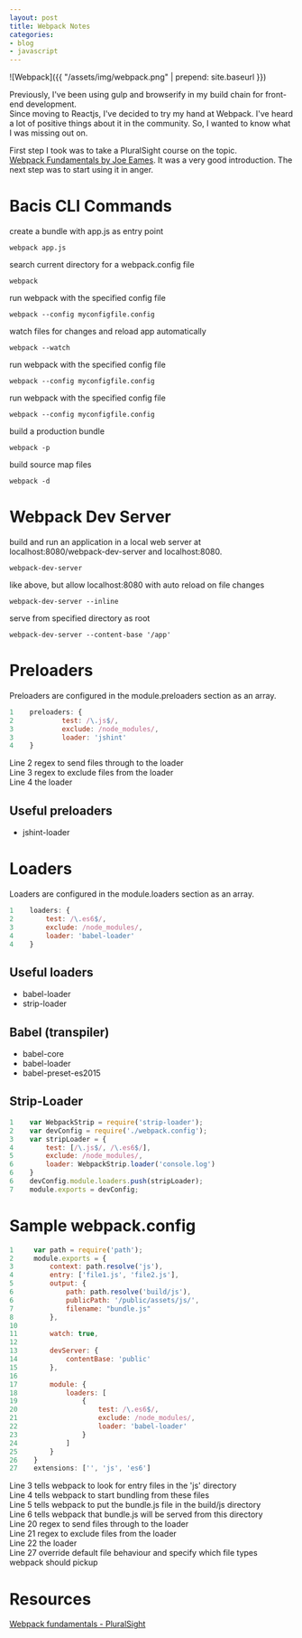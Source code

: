 ```yaml
---
layout: post
title: Webpack Notes
categories:
- blog
- javascript
---
```

![Webpack]({{ "/assets/img/webpack.png" | prepend: site.baseurl }})  

Previously, I've been using gulp and browserify in my build chain for front-end development.  
Since moving to Reactjs, I've decided to try my hand at Webpack. I've heard a lot of positive things about it in the community. So, I wanted to know what I was missing out on.  
<!--more-->

First step I took was to take a PluralSight course on the topic.  
[Webpack Fundamentals by Joe Eames](https://www.pluralsight.com/courses/webpack-fundamentals). It was a very good introduction. The next step was to start using it in anger.

# Bacis CLI Commands
create a bundle with app.js as entry point

``` shell
webpack app.js  
```

search current directory for a webpack.config file

``` shell
webpack
```

run webpack with the specified config file

``` shell
webpack --config myconfigfile.config
```

watch files for changes and reload app automatically

``` shell
webpack --watch
```

run webpack with the specified config file

``` shell
webpack --config myconfigfile.config
```

run webpack with the specified config file

``` shell
webpack --config myconfigfile.config
```

build a production bundle

``` shell
webpack -p
```

build source map files

``` shell
webpack -d
```

# Webpack Dev Server

build and run an application in a local web server at localhost:8080/webpack-dev-server and localhost:8080.

``` shell
webpack-dev-server
```

like above, but allow localhost:8080 with auto reload on file changes

``` shell
webpack-dev-server --inline
```

serve from specified directory as root

``` shell
webpack-dev-server --content-base '/app'  
```


# Preloaders
Preloaders are configured in the module.preloaders section as an array.  

```javascript
1    preloaders: {
2            test: /\.js$/,  
3            exclude: /node_modules/,        
3            loader: 'jshint'  
4    }
```

Line 2 regex to send files through to the loader  
Line 3 regex to exclude files from the loader  
Line 4 the loader  

## Useful preloaders
  * jshint-loader

# Loaders
Loaders are configured in the module.loaders section as an array.  

```javascript
1    loaders: {
2        test: /\.es6$/,
3        exclude: /node_modules/, 
4        loader: 'babel-loader'
4    }
```

## Useful loaders
  * babel-loader
  * strip-loader

## Babel (transpiler)
  * babel-core
  * babel-loader
  * babel-preset-es2015

## Strip-Loader
```javascript
1    var WebpackStrip = require('strip-loader');
2    var devConfig = require('./webpack.config');
3    var stripLoader = {
4        test: [/\.js$/, /\.es6$/],
5        exclude: /node_modules/,
6        loader: WebpackStrip.loader('console.log')
6    }
6    devConfig.module.loaders.push(stripLoader);
7    module.exports = devConfig;
```

# Sample webpack.config

```javascript
1     var path = require('path');
2     module.exports = {
3         context: path.resolve('js'), 
4         entry: ['file1.js', 'file2.js'], 
5         output: {
6             path: path.resolve('build/js'), 
6             publicPath: '/public/assets/js/', 
7             filename: "bundle.js"
8         },
10
11        watch: true,
12
13        devServer: {
14            contentBase: 'public'
15        },
16
17        module: {
18            loaders: [
19                {
20                    test: /\.es6$/, 
21                    exclude: /node_modules/, 
22                    loader: 'babel-loader' 
23                }
24            ]
25        }
26    }
27    extensions: ['', 'js', 'es6'] 
```

Line 3 tells webpack to look for entry files in the 'js' directory  
Line 4 tells webpack to start bundling from these files  
Line 5 tells webpack to put the bundle.js file in the build/js directory  
Line 6 tells webpack that bundle.js will be served from this directory  
Line 20 regex to send files through to the loader  
Line 21 regex to exclude files from the loader  
Line 22 the loader  
Line 27 override default file behaviour and specify which file types webpack should pickup  

# Resources
[Webpack fundamentals - PluralSight](https://app.pluralsight.com/library/courses/webpack-fundamentals/table-of-contents)